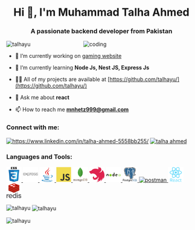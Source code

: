 

<h1 align="center">Hi 👋, I'm Muhammad Talha Ahmed</h1>
<h3 align="center">A passionate backend developer from Pakistan</h3>

<img align="right" alt="coding" width="300" src="https://media4.giphy.com/media/v1.Y2lkPTc5MGI3NjExcTJiOWV0eWE3czhtamYxNm1nNXZicWd2cnh4cTh2b3UzM3Nkc2ltbSZlcD12MV9naWZzX3NlYXJjaCZjdD1n/qgQUggAC3Pfv687qPC/giphy.gif" >

<p align="left"> <img src="https://komarev.com/ghpvc/?username=talhayu&label=Profile%20views&color=0e75b6&style=flat" alt="talhayu" /> </p>

- 🔭 I’m currently working on [gaming website](https://github.com/talhayu/reacttesting)

- 🌱 I’m currently learning **Node Js, Nest JS, Express Js**

- 👨‍💻 All of my projects are available at [https://github.com/talhayu/](https://github.com/talhayu/)

- 💬 Ask me about **react**

- 📫 How to reach me **mnhetz999@gmail.com**

<h3 align="left">Connect with me:</h3>
<p align="left">
<a href="https://linkedin.com/in/https://www.linkedin.com/in/talha-ahmed-5558bb255/" target="blank"><img align="center" src="https://raw.githubusercontent.com/rahuldkjain/github-profile-readme-generator/master/src/images/icons/Social/linked-in-alt.svg" alt="https://www.linkedin.com/in/talha-ahmed-5558bb255/" height="30" width="40" /></a>
<a href="https://fb.com/talha ahmed" target="blank"><img align="center" src="https://raw.githubusercontent.com/rahuldkjain/github-profile-readme-generator/master/src/images/icons/Social/facebook.svg" alt="talha ahmed" height="30" width="40" /></a>
</p>

<h3 align="left">Languages and Tools:</h3>
<p align="left"> <a href="https://www.w3schools.com/css/" target="_blank" rel="noreferrer"> <img src="https://raw.githubusercontent.com/devicons/devicon/master/icons/css3/css3-original-wordmark.svg" alt="css3" width="40" height="40"/> </a> <a href="https://expressjs.com" target="_blank" rel="noreferrer"> <img src="https://raw.githubusercontent.com/devicons/devicon/master/icons/express/express-original-wordmark.svg" alt="express" width="40" height="40"/> </a> <a href="https://www.java.com" target="_blank" rel="noreferrer"> <img src="https://raw.githubusercontent.com/devicons/devicon/master/icons/java/java-original.svg" alt="java" width="40" height="40"/> </a> <a href="https://developer.mozilla.org/en-US/docs/Web/JavaScript" target="_blank" rel="noreferrer"> <img src="https://raw.githubusercontent.com/devicons/devicon/master/icons/javascript/javascript-original.svg" alt="javascript" width="40" height="40"/> </a> <a href="https://www.mongodb.com/" target="_blank" rel="noreferrer"> <img src="https://raw.githubusercontent.com/devicons/devicon/master/icons/mongodb/mongodb-original-wordmark.svg" alt="mongodb" width="40" height="40"/> </a> <a href="https://nestjs.com/" target="_blank" rel="noreferrer"> <img src="https://raw.githubusercontent.com/devicons/devicon/master/icons/nestjs/nestjs-plain.svg" alt="nestjs" width="40" height="40"/> </a> <a href="https://nodejs.org" target="_blank" rel="noreferrer"> <img src="https://raw.githubusercontent.com/devicons/devicon/master/icons/nodejs/nodejs-original-wordmark.svg" alt="nodejs" width="40" height="40"/> </a> <a href="https://www.postgresql.org" target="_blank" rel="noreferrer"> <img src="https://raw.githubusercontent.com/devicons/devicon/master/icons/postgresql/postgresql-original-wordmark.svg" alt="postgresql" width="40" height="40"/> </a> <a href="https://postman.com" target="_blank" rel="noreferrer"> <img src="https://www.vectorlogo.zone/logos/getpostman/getpostman-icon.svg" alt="postman" width="40" height="40"/> </a> <a href="https://reactjs.org/" target="_blank" rel="noreferrer"> <img src="https://raw.githubusercontent.com/devicons/devicon/master/icons/react/react-original-wordmark.svg" alt="react" width="40" height="40"/> </a> <a href="https://redis.io" target="_blank" rel="noreferrer"> <img src="https://raw.githubusercontent.com/devicons/devicon/master/icons/redis/redis-original-wordmark.svg" alt="redis" width="40" height="40"/> </a> </p>

<p><img align="left" src="https://github-readme-stats.vercel.app/api/top-langs?username=talhayu&show_icons=true&locale=en&layout=compact" alt="talhayu" /></p>

<p>&nbsp;<img align="center" src="https://github-readme-stats.vercel.app/api?username=talhayu&show_icons=true&locale=en" alt="talhayu" /></p>

<p><img align="center" src="https://github-readme-streak-stats.herokuapp.com/?user=talhayu&" alt="talhayu" /></p>

